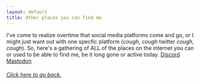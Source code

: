 ```yaml
---
layout: default
title: Other places you can find me
---
```


I've come to realize overtime that social media platforms come and go, or I might just want out with one specfic platform (*cough, cough* twitter *cough, cough*).
So, here's a gathering of ALL of the places on the internet you can or used to be able to find me, be it long gone or active today.
[Discord](https://discord.com/users/807667078735069224)
[Mastodon](https://mstdn.games/@enderasg)

<footer>
    <h6><a href="/">Click here to go back.</a></h6>
</footer>